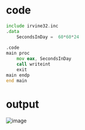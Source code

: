 # code 
``` asm
include irvine32.inc
.data
	SecondsInDay =  60*60*24
	
.code
main proc
	mov eax, SecondsInDay
	call writeint
	exit
main endp
end main 
```
# output
![image](https://github.com/user-attachments/assets/2951520f-e1d3-4efe-b262-1f66190d0734)

